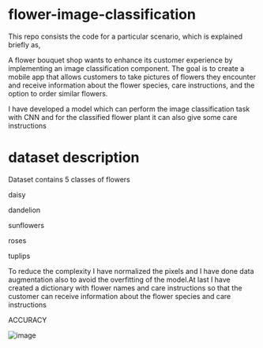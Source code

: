 # flower-image-classification
This repo consists the code for a particular scenario, which is explained briefly as,

A flower bouquet shop wants to enhance its customer experience by implementing an image classification component. The goal is to create a mobile app that allows customers to take pictures of flowers they encounter and receive information about the flower species, care instructions, and the option to order similar flowers.

I have developed a model which can perform the image classification task with CNN and for the classified flower plant it can also give some care instructions


# dataset description
Dataset contains 5 classes of flowers

daisy

dandelion

sunflowers

roses

tuplips



To reduce the complexity I have normalized the pixels and I have done data augmentation also to avoid the overfitting of the model.At last I have created a dictionary with flower names and care instructions so that the customer can receive information about the flower species and care instructions


ACCURACY

![image](https://github.com/Srieswari/flower-image-classification/assets/99708903/ca6d07af-0210-442d-b28e-7a0838fca054)

